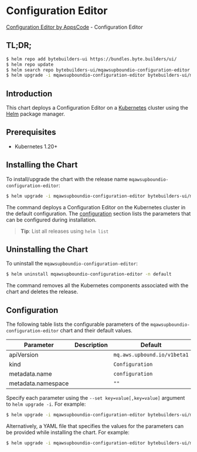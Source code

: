 # Configuration Editor

[Configuration Editor by AppsCode](https://byte.builders) - Configuration Editor

## TL;DR;

```bash
$ helm repo add bytebuilders-ui https://bundles.byte.builders/ui/
$ helm repo update
$ helm search repo bytebuilders-ui/mqawsupboundio-configuration-editor --version=v0.4.18
$ helm upgrade -i mqawsupboundio-configuration-editor bytebuilders-ui/mqawsupboundio-configuration-editor -n default --create-namespace --version=v0.4.18
```

## Introduction

This chart deploys a Configuration Editor on a [Kubernetes](http://kubernetes.io) cluster using the [Helm](https://helm.sh) package manager.

## Prerequisites

- Kubernetes 1.20+

## Installing the Chart

To install/upgrade the chart with the release name `mqawsupboundio-configuration-editor`:

```bash
$ helm upgrade -i mqawsupboundio-configuration-editor bytebuilders-ui/mqawsupboundio-configuration-editor -n default --create-namespace --version=v0.4.18
```

The command deploys a Configuration Editor on the Kubernetes cluster in the default configuration. The [configuration](#configuration) section lists the parameters that can be configured during installation.

> **Tip**: List all releases using `helm list`

## Uninstalling the Chart

To uninstall the `mqawsupboundio-configuration-editor`:

```bash
$ helm uninstall mqawsupboundio-configuration-editor -n default
```

The command removes all the Kubernetes components associated with the chart and deletes the release.

## Configuration

The following table lists the configurable parameters of the `mqawsupboundio-configuration-editor` chart and their default values.

|     Parameter      | Description |                Default                 |
|--------------------|-------------|----------------------------------------|
| apiVersion         |             | <code>mq.aws.upbound.io/v1beta1</code> |
| kind               |             | <code>Configuration</code>             |
| metadata.name      |             | <code>configuration</code>             |
| metadata.namespace |             | <code>""</code>                        |


Specify each parameter using the `--set key=value[,key=value]` argument to `helm upgrade -i`. For example:

```bash
$ helm upgrade -i mqawsupboundio-configuration-editor bytebuilders-ui/mqawsupboundio-configuration-editor -n default --create-namespace --version=v0.4.18 --set apiVersion=mq.aws.upbound.io/v1beta1
```

Alternatively, a YAML file that specifies the values for the parameters can be provided while
installing the chart. For example:

```bash
$ helm upgrade -i mqawsupboundio-configuration-editor bytebuilders-ui/mqawsupboundio-configuration-editor -n default --create-namespace --version=v0.4.18 --values values.yaml
```
